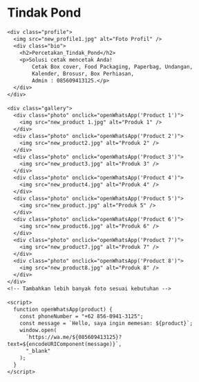 <!DOCTYPE html>
<html lang="id">
  <head>
    <meta charset="UTF-8" />
    <meta name="viewport" content="width=device-width, initial-scale=1.0" />
    <title>Tindak Pond</title>
    <link rel="stylesheet" href="styles.css" />
  </head>
  <body>
    <div class="header">
      <h1>Tindak Pond</h1>
    </div>

    <div class="profile">
      <img src="new_profile1.jpg" alt="Foto Profil" />
      <div class="bio">
        <h2>Percetakan_Tindak_Pond</h2>
        <p>Solusi cetak mencetak Anda!
            Cetak Box cover, Food Packaging, Paperbag, Undangan,
            Kalender, Brosusr, Box Perhiasan,
            Admin : 085609413125.</p>
      </div>
    </div>

    <div class="gallery">
      <div class="photo" onclick="openWhatsApp('Product 1')">
        <img src="new_product 1.jpg" alt="Produk 1" />
      </div>
      <div class="photo" onclick="openWhatsApp('Product 2')">
        <img src="new_product2.jpg" alt="Produk 2" />
      </div>
      <div class="photo" onclick="openWhatsApp('Product 3')">
        <img src="new_product3.jpg" alt="Produk 3" />
      </div>
      <div class="photo" onclick="openWhatsApp('Product 4')">
        <img src="new_product4.jpg" alt="Produk 4" />
      </div>
      <div class="photo" onclick="openWhatsApp('Product 5')">
        <img src="new_product.jpg" alt="Produk 5" />
      </div>
      <div class="photo" onclick="openWhatsApp('Product 6')">
        <img src="new_product6.jpg" alt="Produk 6" />
      </div>
      <div class="photo" onclick="openWhatsApp('Product 7')">
        <img src="new_product7.jpg" alt="Produk 7" />
      </div>
      <div class="photo" onclick="openWhatsApp('Product 8')">
        <img src="new_product8.jpg" alt="Produk 8" />
      </div>
    </div>
    <!-- Tambahkan lebih banyak foto sesuai kebutuhan -->

    <script>
      function openWhatsApp(product) {
        const phoneNumber = "+62 856-0941-3125";
        const message = `Hello, saya ingin memesan: ${product}`;
        window.open(
          `https://wa.me/${085609413125}?text=${encodeURIComponent(message)}`,
          "_blank"
        );
      }
    </script>
  </body>
</html>
